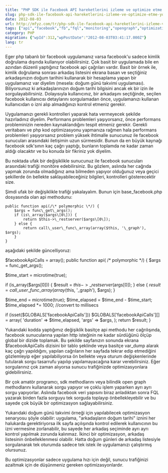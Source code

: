 ```yaml
---
title: "PHP SDK ile Facebook API hareketlerini izleme ve optimize etme yöntemleri"
slug: php-sdk-ile-facebook-api-hareketlerini-izleme-ve-optimize-etme-yontemleri
date: 2012-08-03
url: http://mfyz.com/tr/php-sdk-ile-facebook-api-hareketlerini-izleme-ve-optimize-etme-yontemleri/
tags: ["api","facebook","fb","fql","monitoring","opengraph","optimization","PHP","profile","profiling","sdk"]
category: PHP
migration: {"wpId":312,"wpPostDate":"2012-08-03T03:41:17.000Z"}
lang: tr
---
```


Eger php tabanlı bir facebook uygulamanız varsa facebook'u sadece kimlik doğrulama dışında kullanıyor olabilirsiniz. Çok basit bir uygulamada bile en azından düzenli yaptığınız facebook api çağrıları vardır. Basit bir örnek ile, kimlik doğrulama sonrası arkadaş listesini ekrana basan ve seçtiğiniz arkadaşınızın doğum tarihini kullanarak bir hesaplama yapan bir uygulamanız var diyelim (mesela: doğum günü takvimi uygulaması). Biliyorsunuz ki arkadaşlarınızın doğum tarihi bilgisini ancak ek bir izin ile sorgulayabilirsiniz. Dolayısıyla kullanıcınız, bir arkadaşını seçtiğinde, seçilen facebook kullanıcısı detaylarını sorgulamadan önce, uygulamanızı kullanan kullanıcıdan o izni alıp almadığınızı kontrol etmeniz gerekir.

Uygulamanızı gerekli kontrolleri yaparak hata vermeyecek şekilde hazırladınız diyelim. Performans problemleri yaşıyorsanız, önce performans probleminizin nereden kaynaklandığını tespit etmeniz gerekir. Gerekli veritabanı ve php kod optimizasyonu yapmanıza rağmen hala performans problemleri yaşıyorsanız problem yüksek ihtimalle sunucunuz ile facebook sunucuları arasındaki iletişimin uzun sürmesidir. Bunun da en büyük kaynağı facebook sdk'sının kaç çağrı yaptığı, bunların toplamda ne kadar zaman aldığı olacaktır ve bu konuda bir fikriniz yok diyelim.

Bu noktada ufak bir değişiklikle sunucunuz ile facebook sunucuları arasındaki trafiği monitöre edebilirsiniz. Bu gözlem, aslında her cağrıda yapmak zorunda olmadığınız ama bilmeden yapıyor olduğunuz veya geçici şekillerde ön bellekte saklayabileceğiniz bilgileri, kontrolleri gösterecektir size.

Şimdi ufak bir değişiklikle trafiği yakalayalım. Bunun için base\_facebook.php dosyasında olan api methodunu:

```
public function api(/\* polymorphic \*/) {
	$args = func\_get\_args();
	if (is\_array($args\[0\])) {
		return $this->\_restserver($args\[0\]);
	} else {
		return call\_user\_func\_array(array($this, '\_graph'), $args);
	}
}

```

aşağıdaki şekilde güncelliyoruz:

$facebookApiCalls = array(); public function api( /\* polymorphic \*/) { $args = func\_get\_args();

$time\_start = microtime(true);

if (is\_array($args\[0\])) { $result = $this->\_restserver($args\[0\]); } else { $result = call\_user\_func\_array(array($this, '\_graph'), $args); }

$time\_end = microtime(true); $time\_elapsed = $time\_end - $time\_start; $time\_elapsed \*= 1000; //convert to millisecs

if (isset($GLOBALS\['facebookApiCalls'\])) $GLOBALS\['facebookApiCalls'\]\[\] = array( 'duration' => $time\_elapsed, 'args' => $args, ); return $result; }

Yukarıdaki kodda yaptığımız değişiklik basitçe api methodu her cağrılışında, facebook sunucularına yapılan http isteğinin ne kadar sürdüğünü ölçüp global bir dizide toplamak. Bu şekilde sayfanızın sonunda ekrana $facebookApiCalls dizisini bir tablo şeklinde veya basitçe var\_dump alarak kaç çağrı yapıldığını, yapılan cağrıların her sayfada tekrar edip etmediğini gözlemleyip eğer yapılabiliyorsa ön bellekte veya oturum değişkenlerinde tutularak sorgu tasarrufu yapılıp yapılamayacağına karar verebilirsiniz. Eğer sorgularınız çok zaman alıyorsa sunucu trafiğinizde optimizasyonlara gidebilirsiniz.

Bir çok amatör programcı, sdk methodlarını veya bilindik open graph methodlarını kullanarak sorgu yapıyor ve çoklu işlem yaparken ayrı ayrı sorgu yapıyorlar. Aslında facebook veri yapısını biraz anladıktan sonra FQL yazarak birden fazla sorguyu tek sorguda toplayıp önbellekleyebilir ve bu sayede çok büyük bir optimizasyon sağlayabilirsiniz.

Yukarıdaki doğum günü takvimi örneği için yapılabilecek optimizasyon senaryosu şöyle olabilir: uygulama, "arkadaşların doğum tarihi" iznini her halukarda gerektiriyorsa ilk sayfa açılışında kontrol edilerek kullanıcının bu izni vermesine zorlanabilir, bu sayede her arkadaş seçiminde ayrı ayrı kontrol yapılmak zorunda kalınmaz. İkinci bir optimizasyon, arkadaş listesinin önbelleklenmesi olabilir. Hatta doğum günleri de arkadaş listesiyle sorgulanarak tek oturumda sadece tek istek ile uygulamanızı çalıştırmış olursunuz.

Bu optimizasyonlar sadece uygulama hızı için değil, sunucu trafiğinizi azaltmak için de düşünmeniz gereken optimizasyonlardır.